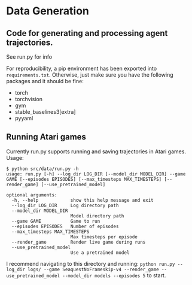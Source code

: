 # Data Generation

## Code for generating and processing agent trajectories.

See run.py for info

For reproducibility, a pip environment has been exported into `requirements.txt`. Otherwise, just make sure you have the following packages and it should be fine:
- torch
- torchvision
- gym
- stable_baselines3[extra]
- pyyaml

## Running Atari games

Currently run.py supports running and saving trajectories in Atari games. Usage:

```
$ python src/data/run.py -h
usage: run.py [-h] --log_dir LOG_DIR [--model_dir MODEL_DIR] --game GAME [--episodes EPISODES] [--max_timesteps MAX_TIMESTEPS] [--render_game] [--use_pretrained_model]

optional arguments:
  -h, --help            show this help message and exit
  --log_dir LOG_DIR     Log directory path
  --model_dir MODEL_DIR
                        Model directory path
  --game GAME           Game to run
  --episodes EPISODES   Number of episodes
  --max_timesteps MAX_TIMESTEPS
                        Max timesteps per episode
  --render_game         Render live game during runs
  --use_pretrained_model
                        Use a pretrained model
```

I recommend navigating to this directory and running: `python run.py --log_dir logs/ --game SeaquestNoFrameskip-v4 --render_game --use_pretrained_model --model_dir models --episodes 5` to start.